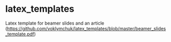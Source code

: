 # latex_templates
Latex template for beamer slides and an article
(https://github.com/voklymchuk/latex_templates/blob/master/beamer_slides_template.pdf)

